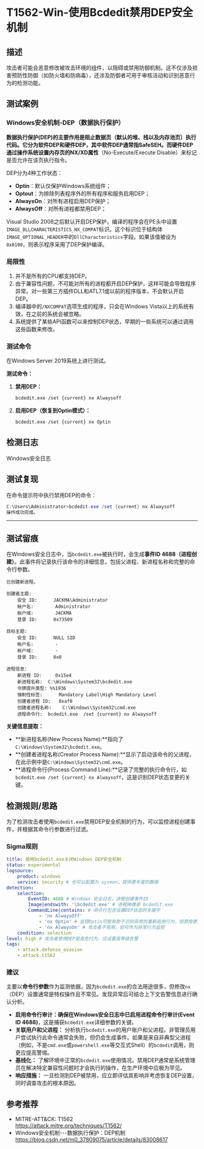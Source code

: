 # T1562-Win-使用Bcdedit禁用DEP安全机制

## 描述

攻击者可能会恶意修改被攻击环境的组件，以阻碍或禁用防御机制。这不仅涉及损害预防性防御（如防火墙和防病毒），还涉及防御者可用于审核活动和识别恶意行为的检测功能。

## 测试案例
### Windows安全机制-DEP（数据执行保护）

**数据执行保护(DEP)**的主要作用是阻止数据页（默认的堆、栈以及内存池页）执行代码。它分为软件DEP和硬件DEP，其中软件DEP通常指SafeSEH。而硬件DEP通过操作系统设置内存页的**NX/XD属性**（No-Execute/Execute Disable）来标记是否允许在该页执行指令。

DEP分为4种工作状态：

- **Optin**：默认仅保护Windows系统组件；
- **Optout**：为排除列表程序外的所有程序和服务启用DEP；
- **AlwaysOn**：对所有进程启用DEP保护；
- **AlwaysOff**：对所有进程都禁用DEP；

Visual Studio 2008之后默认开启DEP保护，编译的程序会在PE头中设置`IMAGE_DLLCHARACTERISTICS_NX_COMPAT`标识。这个标识位于结构体`IMAGE_OPTIONAL_HEADER`中的`DllCharacteristics`字段。如果该值被设为`0x0100`，则表示程序采用了DEP保护编译。

### 局限性

1.  并不是所有的CPU都支持DEP。
2.  由于兼容性问题，不可能对所有的进程都开启DEP保护，这样可能会导致程序异常。对一些第三方插件DLL和ATL7.1或以前的程序版本，不会默认开启DEP。
3.  编译器中的`/NXCOMPAT`选项生成的程序，只会在Windows Vista以上的系统有效，在之前的系统会被忽略。
4.  系统提供了某些API函数可以来控制DEP状态，早期的一些系统可以通过调用这些函数来修改。

### 测试命令

在Windows Server 2019系统上进行测试。

**测试命令：**

1.  **禁用DEP：**
    ```bash
    bcdedit.exe /set {current} nx Alwaysoff
    ```
2.  **启用DEP（恢复到Optin模式）：**
    ```bash
    bcdedit.exe /set {current} nx Optin
    ```

## 检测日志

Windows安全日志

## 测试复现

在命令提示符中执行禁用DEP的命令：

```powershell
C:\Users\Administrator>bcdedit.exe /set {current} nx Alwaysoff
操作成功完成。
```

---

## 测试留痕

在Windows安全日志中，当`bcdedit.exe`被执行时，会生成**事件ID 4688（进程创建）**。此事件将记录执行该命令的详细信息，包括父进程、新进程名称和完整的命令行参数。

```log
已创建新进程。

创建者主题:
    安全 ID:      JACKMA\Administrator
    帐户名:        Administrator
    帐户域:        JACKMA
    登录 ID:      0x73509

目标主题:
    安全 ID:      NULL SID
    帐户名:        -
    帐户域:        -
    登录 ID:      0x0

进程信息:
    新进程 ID:     0x15e4
    新进程名称:  C:\Windows\System32\bcdedit.exe
    令牌提升类型: %%1936
    强制性标签:      Mandatory Label\High Mandatory Level
    创建者进程 ID:   0xaf0
    创建者进程名称:    C:\Windows\System32\cmd.exe
    进程命令行:  bcdedit.exe  /set {current} nx Alwaysoff
```

**关键信息提取：**
* **新进程名称(New Process Name):**指向了`C:\Windows\System32\bcdedit.exe`。
* **创建者进程名称(Creator Process Name):**显示了启动该命令的父进程，在此示例中是`C:\Windows\System32\cmd.exe`。
* **进程命令行(Process Command Line):**记录了完整的执行命令行，如`bcdedit.exe /set {current} nx Alwaysoff`，这是识别DEP状态变更的关键。

## 检测规则/思路

为了检测攻击者使用`bcdedit.exe`禁用DEP安全机制的行为，可以监控进程创建事件，并根据其命令行参数进行过滤。

### Sigma规则

```yml
title: 使用bcdedit.exe关闭Windows DEP安全机制
status: experimental
logsource:
    product: windows
    service: security # 也可以配置为 sysmon，提供更丰富的数据
detection:
    selection:
        EventID: 4688 # Windows 安全日志，进程创建事件ID
        Image|endswith: '\bcdedit.exe' # 进程映像是 bcdedit.exe
        CommandLine|contains: # 命令行包含设置DEP状态的关键字
            - 'nx AlwaysOff'
            - 'nx Optin' # 监控Optin可能有助于识别异常的重新启用行为，但禁用更具恶意性
            - 'nx AlwaysOn' # 攻击者不常用，但可作为异常行为监控
    condition: selection
level: high # 攻击者禁用DEP是高危行为，应设置高等级告警
tags:
    - attack.defense_evasion
    - attack.t1562
```

### 建议

主要以**命令行参数**作为监测依据，因为`bcdedit.exe`的合法用途很多，但修改`nx`（DEP）设置通常是特权操作且不常见。发现异常后可结合上下文告警信息进行确认分析。

* **启用命令行审计：**确保在Windows安全日志中已启用**进程命令行审计(Event ID 4688)**，这是捕获`bcdedit.exe`详细参数的关键。
* **关联用户和父进程：** 分析执行`bcdedit.exe`的用户账户和父进程。非管理员用户尝试执行此命令通常会失败，但仍会生成事件。如果是来自非典型父进程（例如，不是`cmd.exe`或`powershell.exe`等交互式Shell）的`bcdedit`调用，则更应提高警惕。
* **基线化：** 了解环境中正常的`bcdedit.exe`使用情况。禁用DEP通常是系统管理员在解决特定兼容性问题时才会执行的操作，在生产环境中应极为罕见。
* **响应措施：** 一旦检测到DEP被禁用，应立即评估其影响并考虑恢复DEP设置，同时调查攻击的根本原因。

## 参考推荐

- MITRE-ATT&CK: T1562  
  https://attack.mitre.org/techniques/T1562/
- Windows安全机制---数据执行保护：DEP机制
  https://blog.csdn.net/m0_37809075/article/details/83008617
